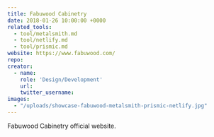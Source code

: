 ```yaml
---
title: Fabuwood Cabinetry
date: 2018-01-26 10:00:00 +0000
related_tools:
  - tool/metalsmith.md
  - tool/netlify.md
  - tool/prismic.md
website: https://www.fabuwood.com/
repo:
creator:
  - name:
    role: 'Design/Development'
    url:
    twitter_username:
images:
  - "/uploads/showcase-fabuwood-metalsmith-prismic-netlify.jpg"
---
```

Fabuwood Cabinetry official website.
